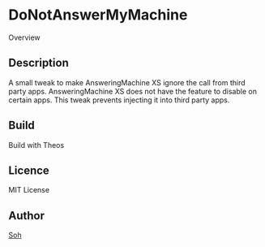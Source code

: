 DoNotAnswerMyMachine
====

Overview

## Description
A small tweak to make AnsweringMachine XS ignore the call from third party apps.
AnsweringMachine XS does not have the feature to disable on certain apps.
This tweak prevents injecting it into third party apps.

## Build
Build with Theos

## Licence

MIT License

## Author

[Soh](https://github.com/sohsatoh)
